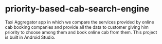 # priority-based-cab-search-engine
Taxi Aggregator app in which we compare the services provided by online cab booking companies and provide all the data to customer  giving him priority to choose among them and book online cab from them. This project is built in Android Studio.
